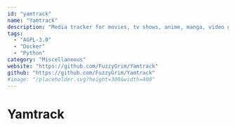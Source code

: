 ```yaml
---
id: "yamtrack"
name: "Yamtrack"
description: "Media tracker for movies, tv shows, anime, manga, video games and books."
tags:
  - "AGPL-3.0"
  - "Docker"
  - "Python"
category: "Miscellaneous"
website: "https://github.com/FuzzyGrim/Yamtrack"
github: "https://github.com/FuzzyGrim/Yamtrack"
#image: "/placeholder.svg?height=300&width=400"
---
```


# Yamtrack
